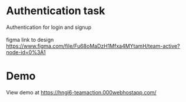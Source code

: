 # Authentication task
Authentication for login and signup <br> <br>
figma link to design 
https://www.figma.com/file/Fu68oMaDzH1Mfxa4MYtamH/team-active?node-id=0%3A1

# Demo
View demo at https://hngi6-teamaction.000webhostapp.com/
